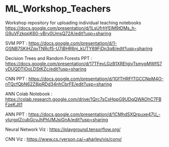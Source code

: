 # ML_Workshop_Teachers
Workshop repository for uploading individual teaching notebooks
https://docs.google.com/presentation/d/1LsUfrhYElM9tDMs_h-G9uVFzkppK60-vBrv0UmsQ72A/edit?usp=sharing


SVM PPT :
https://docs.google.com/presentation/d/1-OSNB7SKiHZqvTNRcf5-U7iBHR6nj_kUTY69FjDn3q8/edit?usp=sharing

Decision Trees and Random Forests PPT :
https://docs.google.com/presentation/d/17TFeyLGzB1XREtgiyTsmypMWfS7vDUQDTlOoLDStKZc/edit?usp=sharing

CNN PPT :
https://docs.google.com/presentation/d/1GfTHRFfTGCCNpM4O-nTQcfQbN62Z8jpRDd34nhCbrFE/edit?usp=sharing

ANN Colab Notebook :
https://colab.research.google.com/drive/1Qrc7sCxHppG9UDqQWAOhC7FBFzeKJII1

ANN PPT :
https://docs.google.com/presentation/d/1CMhdSXQrpuxe47U_-vlurgxlZcubGcvJhPhUMJsiGnA/edit?usp=sharing

Neural Network Viz :
https://playground.tensorflow.org/

CNN Viz :
https://www.cs.ryerson.ca/~aharley/vis/conv/

